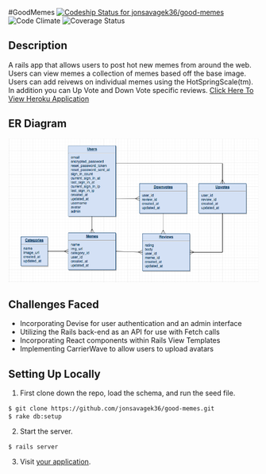 #GoodMemes
[ ![Codeship Status for jonsavagek36/good-memes](https://app.codeship.com/projects/30833cb0-bf12-0134-0a5c-7a625a3fabd4/status?branch=master)](https://app.codeship.com/projects/196494)
![Code Climate](https://codeclimate.com/github/jonsavagek36/good-memes.png)
![Coverage Status](https://coveralls.io/repos/jonsavagek36/good-memes/badge.png)

## Description
A rails app that allows users to post hot new memes from around the web. Users can view memes a collection of memes based off the base image. Users can add reivews on individual memes using the HotSpringScale(tm). In addition you can Up Vote and Down Vote specific reviews.
[Click Here To View Heroku Application](https://good-memes.herokuapp.com/)

## ER Diagram
![ER Diagram](GoodMemesERD.png)
## Challenges Faced
* Incorporating Devise for user authentication and an admin interface
* Utilizing the Rails back-end as an API for use with Fetch calls
* Incorporating React components within Rails View Templates
* Implementing CarrierWave to allow users to upload avatars

## Setting Up Locally

1. First clone down the repo, load the schema, and run the seed file.
  ```
  $ git clone https://github.com/jonsavagek36/good-memes.git
  $ rake db:setup
  ```
2. Start the server.
  ```
  $ rails server
  ```
3. Visit [your application](http://localhost:3000).
